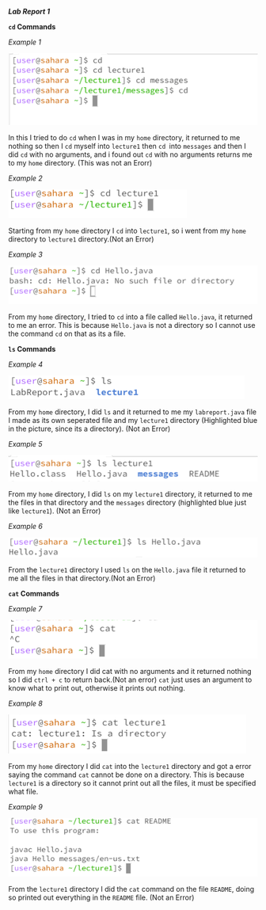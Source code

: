 ***Lab Report 1***

**`cd` Commands**

*Example 1*

![Image](LabReport1.1.png)

In this I tried to do `cd` when I was in my `home` directory, it returned to me nothing so then I `cd` myself into `lecture1` then `cd `into `messages` and then I did `cd` with no arguments, and i found out `cd` with no arguments returns me to my `home` directory. (This was not an Erorr)

*Example 2*

![Image](LabReport.1.2.png)

Starting from my `home` directory I `cd` into `lecture1`, so i went from my `home` directory to `lecture1` directory.(Not an Error)

*Example 3*

![Image](LabReport1.3.png)

From my `home` directory, I tried to `cd` into a file called `Hello.java`, it returned to me an error. This is because `Hello.java` is not a directory so I cannot use the command `cd` on that as its a file.

**`ls` Commands**

*Example 4*

![Image](LabReport1.4.png)

From my `home` directory, I did `ls` and it returned to me my `labreport.java` file I made as its own seperated file and my `lecture1` directory (Highlighted blue in the picture, since its a directory).                 (Not an Error)

*Example 5*

![Image](LabReport.1.6.png)

From my `home` directory, I did `ls` on my `lecture1` directory, it returned to me the files in that directory and the `messages` directory (highlighted blue just like `lecture1`).  (Not an Error)

*Example 6*

![Image](LabReport1.10.png)

From the `lecture1` directory I used `ls` on the `Hello.java` file it returned to me all the files in that directory.(Not an Error)

**`cat` Commands**

*Example 7*

![Image](LabReport1.7.png)

From my `home` directory I did cat with no arguments and it returned nothing so I did `ctrl + c` to return back.(Not an error) `cat` just uses an argument to know what to print out, otherwise it prints out nothing.

*Example 8*

![Image](LabReport1.8.png)

From my `home` directory I did `cat` into the `lecture1` directory and got a error saying the command `cat` cannot be done on a directory. This is because `lecture1` is a directory so it cannot print out all the files, it must be specified what file.

*Example 9*

![Image](LabReport1.9.png)

From the `lecture1` directory I did the `cat` command on the file `README`, doing so printed out everything in the `README` file. (Not an Error)


